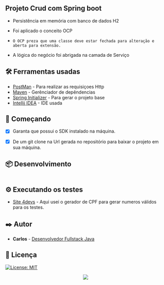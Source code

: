 

## Projeto Crud com Spring boot 

* Persistência em memória com banco de dados H2

- Foi aplicado o conceito OCP
* `O OCP preza que uma classe deve estar fechada para alteração e aberta para extensão.`

* A lógica do negócio foi abrigada na camada de Serviço


## 🛠 Ferramentas usadas


* [PostMan](https://www.postman.com/downloads/) - Para realizar as requisiçoes Http
* [Maven](https://maven.apache.org/) - Gerênciador de depêndencias
* [Spring Initializer](https://start.spring.io/) - Para gerar o projeto base 
* [Intellij IDEA](https://www.jetbrains.com/idea/promo/?source=google&medium=cpc&campaign=9736964299&gclid=CjwKCAiApfeQBhAUEiwA7K_UH5hJHLVe7SWwIhLkRKqNLajXWSRFpTkf8Y-6LpVvsxVgxPRlL4cZBxoCpe4QAvD_BwE) - IDE usada 


## 🚀 Começando

* [X]  Garanta que possui o SDK instalado na máquina.
* [X]  De um git clone na Url gerada no repositório para baixar o projeto em sua máquina.



## 📦 Desenvolvimento
```
```

## ⚙️ Executando os testes

* [Site 4devs](https://www.4devs.com.br/gerador_de_cpf) - Aqui usei o gerador de CPF para gerar numeros válidos para os testes.


## ✒️ Autor



* **Carlos** -  [Desenvolvedor Fullstack Java ](https://www.linkedin.com/in/carlos-vico/)



## 📄 Licença

[![License: MIT](https://img.shields.io/badge/License-MIT-yellow.svg)](https://opensource.org/licenses/MIT)




<p align="center">
<img src="http://img.shields.io/static/v1?label=STATUS&message=Concluído&color=GREEN&style=for-the-badge"/>
</p>

